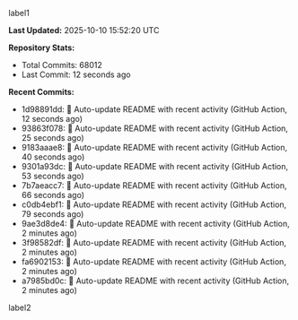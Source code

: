 
label1 
<!-- ACTIVITY_START -->
**Last Updated:** 2025-10-10 15:52:20 UTC

**Repository Stats:**
- Total Commits: 68012
- Last Commit: 12 seconds ago

**Recent Commits:**
- 1d98891dd: 🤖 Auto-update README with recent activity (GitHub Action, 12 seconds ago)
- 93863f078: 🤖 Auto-update README with recent activity (GitHub Action, 25 seconds ago)
- 9183aaae8: 🤖 Auto-update README with recent activity (GitHub Action, 40 seconds ago)
- 9301a93dc: 🤖 Auto-update README with recent activity (GitHub Action, 53 seconds ago)
- 7b7aeacc7: 🤖 Auto-update README with recent activity (GitHub Action, 66 seconds ago)
- c0db4ebf1: 🤖 Auto-update README with recent activity (GitHub Action, 79 seconds ago)
- 9ae3d8de4: 🤖 Auto-update README with recent activity (GitHub Action, 2 minutes ago)
- 3f98582df: 🤖 Auto-update README with recent activity (GitHub Action, 2 minutes ago)
- fa6902153: 🤖 Auto-update README with recent activity (GitHub Action, 2 minutes ago)
- a7985bd0c: 🤖 Auto-update README with recent activity (GitHub Action, 2 minutes ago)
<!-- ACTIVITY_END -->

label2
